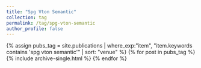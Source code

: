 ```yaml
---
title: "Spg Vton Semantic"
collection: tag
permalink: /tag/spg-vton-semantic
author_profile: false
---
```

{% assign pubs_tag = site.publications | where_exp:"item", "item.keywords contains 'spg vton semantic'" | sort: "venue" %}
{% for post in pubs_tag %}
  {% include archive-single.html %}
{% endfor %}